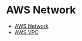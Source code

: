 # AWS Network

* [AWS Network](https://www.youtube.com/watch?v=hiKPPy584Mg)
* [AWS VPC](https://www.youtube.com/watch?v=LX5lHYGFcnA)
